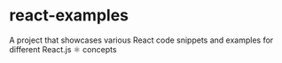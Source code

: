 # react-examples
A project that showcases various React code snippets and examples for different React.js ⚛️ concepts

